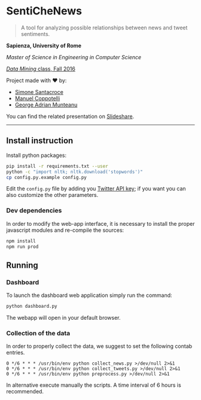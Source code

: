SentiCheNews
=============

> A tool for analyzing possible relationships between news and tweet sentiments.

**Sapienza, University of Rome**

*Master of Science in Engineering in Computer Science*

[*Data Mining* class, Fall 2016](http://aris.me/index.php/data-mining-2016)

Project made with ❤ by:

- [Simone Santacroce](https://it.linkedin.com/in/simone-santacroce-272739134)
- [Manuel Coppotelli](https://it.linkedin.com/in/manuelcoppotelli)
- [George Adrian Munteanu](https://it.linkedin.com/in/george-adrian-munteanu-707744134)

You can find the related presentation on [Slideshare](https://www.slideshare.net/ManuelCoppotelli/sentichenews-sentiment-analysis-on-newspapers-and-tweets).

---

## Install instruction

Install python packages:

```sh
pip install -r requirements.txt --user
python -c "import nltk; nltk.download('stopwords')"
cp config.py.example config.py
```

Edit the `config.py` file by adding you [Twitter API key](https://apps.twitter.com/); if you want you can also customize the other parameters.

### Dev dependencies

In order to modify the web-app interface, it is necessary to install the proper javascript modules and re-compile the sources:

```sh
npm install
npm run prod
```


## Running


### Dashboard

To launch the dashboard web application simply run the command:

```sh
python dashboard.py
```

The webapp will open in your default browser.


### Collection of the data

In order to properly collect the data, we suggest to set the following contab entries.

```
0 */6 * * * /usr/bin/env python collect_news.py >/dev/null 2>&1
0 */6 * * * /usr/bin/env python collect_tweets.py >/dev/null 2>&1
0 */6 * * * /usr/bin/env python preprocess.py >/dev/null 2>&1
```

In alternative execute manually the scripts.
A time interval of 6 hours is recommended.
